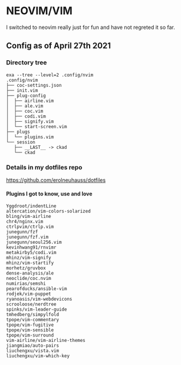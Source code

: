 # NEOVIM/VIM

I switched to neovim really just for fun and have not regreted it so far.

## Config as of April 27th 2021
### Directory tree
```
exa --tree --level=2 .config/nvim
.config/nvim
├── coc-settings.json
├── init.vim
├── plug-config
│  ├── airline.vim
│  ├── ale.vim
│  ├── coc.vim
│  ├── codi.vim
│  ├── signify.vim
│  └── start-screen.vim
├── plugs
│  └── plugins.vim
└── session
   ├── __LAST__ -> ckad
   └── ckad
```
### Details in my dotfiles repo
https://github.com/erolneuhauss/dotfiles

#### Plugins I got to know, use and love
```
Yggdroot/indentLine
altercation/vim-colors-solarized
bling/vim-airline
chr4/nginx.vim
ctrlpvim/ctrlp.vim
junegunn/fzf
junegunn/fzf.vim
junegunn/seoul256.vim
kevinhwang91/rnvimr
metakirby5/codi.vim
mhinz/vim-signify
mhinz/vim-startify
morhetz/gruvbox
dense-analysis/ale
neoclide/coc.nvim
numirias/semshi
pearofducks/ansible-vim
rodjek/vim-puppet
ryanoasis/vim-webdevicons
scrooloose/nerdtree
spinks/vim-leader-guide
tmhedberg/simpylfold
tpope/vim-commentary
tpope/vim-fugitive
tpope/vim-sensible
tpope/vim-surround
vim-airline/vim-airline-themes
jiangmiao/auto-pairs
liuchengxu/vista.vim
liuchengxu/vim-which-key
```
